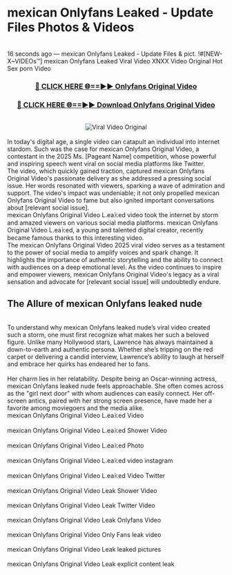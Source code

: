 # mexican Onlyfans Leaked - Update Files Photos & Videos 
<br>
16 seconds ago — mexican Onlyfans Leaked - Update Files & pict. !#[NEW-X~VIDEOs™] mexican Onlyfans Leaked Viral Video XNXX Video Original Hot Sex porn Video
<br>
<div align="center">
<h3><a href="http://freeplayer.one?title=mexican&ref=25OR" rel="nofollow">🔴 CLICK HERE 🌐==►► Onlyfans Original Video</a></h3>
<h3><a href="http://freeplayer.one?title=mexican&ref=25OR" rel="nofollow">🔴 CLICK HERE 🌐==►► Download Onlyfans Original Video</a></h3>
<br>
<a href="http://freeplayer.one?title=mexican&ref=25OR" rel="nofollow" data-target="animated-image.originalLink"><img src="https://i.ibb.co.com/xMMVF88/686577567.gif" alt="Viral Video Original" style="max-width: 100%; display: inline-block;" data-target="animated-image.originalImage"></a>
</div>
<br>
In today's digital age, a single video can catapult an individual into internet stardom. Such was the case for mexican Onlyfans Original Video, a contestant in the 2025 Ms. [Pageant Name] competition, whose powerful and inspiring speech went viral on social media platforms like Twitter.
<br>
The video, which quickly gained traction, captured mexican Onlyfans Original Video's passionate delivery as she addressed a pressing social issue. Her words resonated with viewers, sparking a wave of admiration and support. The video's impact was undeniable; it not only propelled mexican Onlyfans Original Video to fame but also ignited important conversations about [relevant social issue].
<br>
mexican Onlyfans Original Video L.ea𝚔ed video took the internet by storm and amazed viewers on various social media platforms. mexican Onlyfans Original Video L.ea𝚔ed, a young and talented digital creator, recently became famous thanks to this interesting video.
<br>
The mexican Onlyfans Original Video 2025 viral video serves as a testament to the power of social media to amplify voices and spark change. It highlights the importance of authentic storytelling and the ability to connect with audiences on a deep emotional level. As the video continues to inspire and empower viewers, mexican Onlyfans Original Video's legacy as a viral sensation and advocate for [relevant social issue] will undoubtedly endure.
<br>
<h2>The Allure of mexican Onlyfans leaked nude</h2>
<br>
To understand why mexican Onlyfans leaked nude’s viral video created such a storm, one must first recognize what makes her such a beloved figure. Unlike many Hollywood stars, Lawrence has always maintained a down-to-earth and authentic persona. Whether she’s tripping on the red carpet or delivering a candid interview, Lawrence’s ability to laugh at herself and embrace her quirks has endeared her to fans.
<br><br>
Her charm lies in her relatability. Despite being an Oscar-winning actress, mexican Onlyfans leaked nude feels approachable. She often comes across as the "girl next door" with whom audiences can easily connect. Her off-screen antics, paired with her strong screen presence, have made her a favorite among moviegoers and the media alike.
<br>
mexican Onlyfans Original Video L.ea𝚔ed Video
<br><br>
mexican Onlyfans Original Video L.ea𝚔ed Shower Video
<br><br>
mexican Onlyfans Original Video L.ea𝚔ed Photo
<br><br>
mexican Onlyfans Original Video L.ea𝚔ed video instagram
<br><br>
mexican Onlyfans Original Video L.ea𝚔ed Video Twitter
<br><br>
mexican Onlyfans Original Video Leak Shower Video
<br><br>
mexican Onlyfans Original Video Leak Twitter Video
<br><br>
mexican Onlyfans Original Video Leak Onlyfans Video
<br><br>
mexican Onlyfans Original Video Only Fans leak video
<br><br>
mexican Onlyfans Original Video Leak leaked pictures
<br><br>
mexican Onlyfans Original Video Leak explicit content leak